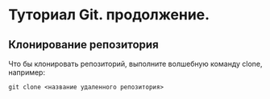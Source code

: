 # Туториал Git. продолжение.

## Клонирование репозитория

Что бы клонировать репозиторий, выполните волшебную команду clone, например:

~~~
git clone <название удаленного репозитория>

~~~